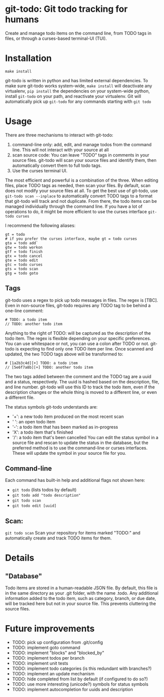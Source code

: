 # git-todo: Git todo tracking for humans 
Create and manage todo items on the command line, from TODO tags in files, or through a curses-based terminal-UI (TUI). 

# Installation
`make install`

git-todo is written in python and has limited external dependencies. To make sure git-todo works system-wide, `make install` will deactivate any virtualenv, `pip install` the dependencies on your system-wide python, install `git-todo` on your path, and reactivate your virtualenv. Git will automatically pick up `git-todo` for any commands starting with `git todo`

# Usage
There are three mechanisms to interact with git-todo:
1. command-line only: add, edit, and manage todos from the command line. This will not interact with your source at all
2. scan source code: You can leave "TODO" tags in comments in your source files. git-todo will scan your source files and identify them, then automatically convert them to full todo tags.
3. Use the curses terminal UI. 

The most efficient and powerful is a combination of the three. When editing files, place TODO tags as needed, then scan your files. By default, scan does not modify your source files at all. To get the best use of git-todo, use `git-todo scan --inplace` to automatically convert TODO tags to a format that git-todo will track and not duplicate. From there, the todo items can be managed individually through the command line. If you have a lot of operations to do, it might be more efficient to use the curses interface `git-todo curses`

I recommend the following aliases:
```
gt = todo 
# if you prefer the curses interface, maybe gt = todo curses
gta = todo add`
gtw = todo workon
gtf = todo finish
gtx = todo cancel
gte = todo edit
gtc = todo curses
gts = todo scan
gtg = todo goto
```

## Tags
git-todo uses a regex to pick up todo messages in files. The regex is [TBC]. Even in non-source files, git-todo requires any TODO tag to be behind a one-line comment:
```
# TODO: a todo item
// TODO: another todo item
```
Anything to the right of TODO: will be captured as the description of the todo item. The regex is flexible depending on your specific preferences. You can use whitespace or not, you can use a colon after TODO or not. git-todo is expecting to find only one TODO item per line. Once scanned and updated, the two TODO tags above will be transformed to:
```
# [1a2b3c4d][+] TODO: a todo item
// [5e6f7a8b][+] TODO: another todo item
```
The two tags added between the comment and the TODO tag are a uuid and a status, respectively. The uuid is hashed based on the description, file, and line number. git-todo will use this ID to track the todo item, even if the description changes or the whole thing is moved to a different line, or even a different file. 

The status symbols git-todo understands are:
- '+': a new todo item produced on the most recent scan
- ' ': an open todo item
- '-': a todo item that has been marked as in-progress
- 'X': a todo item that's finished
- '/': a todo item that's been cancelled
You can edit the status symbol in a source file and rescan to update the status in the database, but the preferred method is to use the command-line or curses interfaces. These will update the symbol in your source file for you.

## Command-line
Each command has built-in help and additional flags not shown here:
- `git todo` (lists todos by default)
- `git todo add "todo description"`
- `git todo scan`
- `git todo edit [uuid]`

## Scan:
`git todo scan`
Scan your repository for items marked "TODO:" and automatically create and track TODO items for them. 

# Details
## "Database"
Todo items are stored in a human-readable JSON file. By default, this file is in the same directory as your .git folder, with the name .todo. Any additional information added to the todo item, such as category, branch, or due date, will be tracked here but not in your source file. This prevents cluttering the source files. 

# Future improvements
- TODO: pick up configuration from .git/config
- TODO: implement goto command
- TODO: implement "blocks" and "blocked_by"
- TODO: implement todos per branch
- TODO: implement unit tests
- TODO: implement todo categories (is this redundant with branches?)
- TODO: implement an update mechanism
- TODO: hide completed from list by default (if configured to do so?)
- TODO: use more interesting (unicode?) symbols for status symbols
- TODO: implement autocompletion for uuids and description
